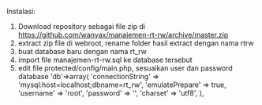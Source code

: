 Instalasi:
1. Download repository sebagai file zip di https://github.com/wanyax/manajemen-rt-rw/archive/master.zip
2. extract zip file di webroot, rename folder hasil extract dengan nama rtrw
3. buat database baru dengan nama rt_rw
4. import file manajemen-rt-rw.sql ke database tersebut
5. edit file protected/config/main.php, sesuaikan user dan password database
   'db'=>array(
			'connectionString' => 'mysql:host=localhost;dbname=rt_rw',
			'emulatePrepare' => true,
			'username' => 'root',
			'password' => '',
			'charset' => 'utf8',
		),
